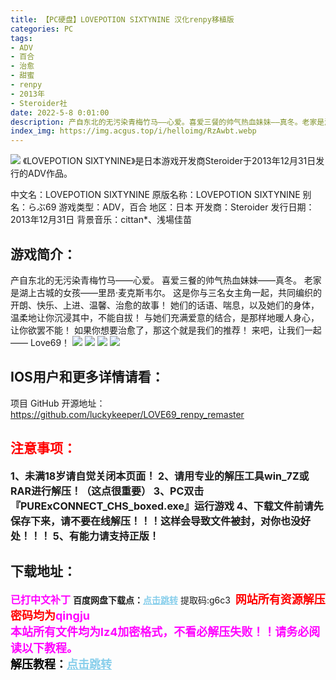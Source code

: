 ```yaml
---
title: 【PC硬盘】LOVEPOTION SIXTYNINE 汉化renpy移植版
categories: PC
tags:
- ADV
- 百合
- 治愈
- 甜蜜
- renpy
- 2013年
- Steroider社
date: 2022-5-8 0:01:00
description: 产自东北的无污染青梅竹马——心爱。喜爱三餐的帅气热血妹妹——真冬。老家是湖上古城的女孩——里昂·麦克斯韦尔。这是你与三名女主角一起，共同编织的开朗、快乐、上进、温馨、治愈的故事！她们的话语、喘息，以及她们的身体，温柔地让你沉浸其中，不能自拔！与她们充满爱意的结合，是那样地暖人身心，让你欲罢不能！
index_img: https://img.acgus.top/i/helloimg/RzAwbt.webp
---
```

![](https://img.acgus.top/i/helloimg/RzAwbt.webp)
《LOVEPOTION SIXTYNINE》是日本游戏开发商Steroider于2013年12月31日发行的ADV作品。

中文名：LOVEPOTION SIXTYNINE
原版名称：LOVEPOTION SIXTYNINE
别名：らぶ69
游戏类型：ADV，百合
地区：日本
开发商：Steroider
发行日期：2013年12月31日
背景音乐：cittan*、浅場佳苗

## 游戏简介：
产自东北的无污染青梅竹马——心爱。
喜爱三餐的帅气热血妹妹——真冬。
老家是湖上古城的女孩——里昂·麦克斯韦尔。
这是你与三名女主角一起，共同编织的开朗、快乐、上进、温馨、治愈的故事！
她们的话语、喘息，以及她们的身体，温柔地让你沉浸其中，不能自拔！
与她们充满爱意的结合，是那样地暖人身心，让你欲罢不能！
如果你想要治愈了，那这个就是我们的推荐！
来吧，让我们一起——
Love69！
![](https://img.acgus.top/i/helloimg/RzA0Du.webp)
![](https://img.acgus.top/i/helloimg/RzA7j9.webp)
![](https://img.acgus.top/i/helloimg/RzApAE.webp)
![](https://img.acgus.top/i/helloimg/RzAQGv.webp)

## **IOS用户和更多详情请看：**
项目 GitHub 开源地址：https://github.com/luckykeeper/LOVE69_renpy_remaster
<br>




## <font color=#FF0000 >注意事项：</font>
<font size=3><b>1、未满18岁请自觉关闭本页面！
2、请用专业的解压工具win_7Z或RAR进行解压！（这点很重要）
3、PC双击『PURExCONNECT_CHS_boxed.exe』运行游戏
4、下载文件前请先保存下来，请不要在线解压！！！这样会导致文件被封，对你也没好处！！！
5、有能力请支持正版！</b></font>

## 下载地址：
<font color=#FF00FF size=3><b>已打中文补丁</b></font>
<b>百度网盘下载点：</b><a href="https://pan.baidu.com/s/1LrasDTa8S09WXE0SUbN3jQ?pwd=g6c3" style="color: #87CEEB;"><b>点击跳转</b></a> 提取码:g6c3
<a style="padding: 0" href="https://post.qingju.org/AD/"><img style="max-width:100%" src="https://img.acgus.top/i/2024/07/478f689b8021d8d499ab43d21acf137a.gif" alt=""></a>
<b><font color=#FF0000 size=4>网站所有资源解压密码均为</b></font><b><font color=#FF00FF size=4>qingju</font><font color=#FF0000 ></font></b><br><b><font color=#FF00FF size=4>本站所有文件均为lz4加密格式，不看必解压失败！！请务必阅读以下教程。</b></font><br><b><font color=#000 size=4>解压教程：</b><a href="https://post.qingju.org/tutorial/000/" style="color: #87CEEB;"><b>点击跳转</b></a>